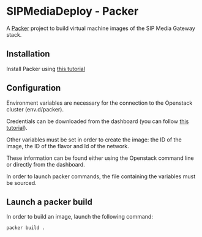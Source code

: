 # SIPMediaDeploy - Packer

A [Packer](https://www.packer.io/docs) project to build virtual machine images of the SIP Media Gateway stack.


## Installation

Install Packer using [this tutorial](https://learn.hashicorp.com/tutorials/packer/get-started-install-cli)


## Configuration

Environment variables are necessary for the connection to the Openstack cluster (env.d/packer).

Credentials can be downloaded from the dashboard (you can follow [this tutorial](https://docs.openstack.org/newton/user-guide/common/cli-set-environment-variables-using-openstack-rc.html)).

Other variables must be set in order to create the image: the ID of the image, the ID of the flavor and Id of the network.

These information can be found either using the Openstack command line or directly from the dashboard.

In order to launch packer commands, the file containing the variables must be sourced.


## Launch a packer build

In order to build an image, launch the following command:

```bash
packer build .
```
